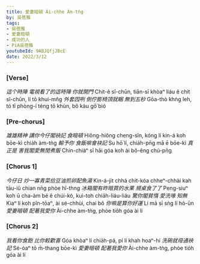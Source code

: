```yaml
---
title: 愛妻暗頓 Ài-chhe Àm-tǹg
by: 吳蓓雅
tags:
- 吳蓓雅
- 愛妻暗頓
- 成功的人
- PiA吳蓓雅
youtubeId: 9ABJQfjJBcE
date: 2022/3/12
---
```


### [Verse]

*這个時陣 電視看了的這時陣 你就開門*
Chit-ê sî-chūn, tiān-sī khòaⁿ liáu ê chit sî-chūn, lí tō khui-mn̂g
*外套囥咧 倒佇膨椅頂就睏 無到五秒*
Gōa-thò khǹg leh, tó tī phòng-í téng tō khùn, bô kàu gō͘ bió

### [Pre-chorus]

*雄雄精神 講你今仔閣袂記 食暗頓*
Hiông-hiông cheng-sîn, kóng lí kin-á koh  bōe-kì chia̍h àm-tǹg
*輸予你 食飯嘛會袂記*
Su hō͘ lí, chia̍h-pn̄g mā ē bōe-kì
*真正是 害我閣愛無閒煮飯*
Chin-chiàⁿ sī hāi góa koh ài bô-êng chú-pn̄g

### [Chorus 1]

*今仔日 炒一寡青菜佮豆油煎卵配魚湯*
Kin-á-ji̍t chhá chi̍t-kóa chheⁿ-chhài kah tāu-iû chian nn̄g phòe hî-thng
*冰箱閣有昨暗買的水果 規桌食了了*
Peng-siuⁿ koh ū cha-àm bé ê chúi-kó, kui-toh chia̍h-liáu-liáu
*驚你閣貧惰 愛洗喙 知無*
Kiaⁿ lí koh pîn-tōaⁿ, ài sé-chhùi, chai bô
*你嘛是算你好運*
Lí mā sī sǹg lí hó-ūn
*愛妻暗頓 配著我愛你*
Ài-chhe àm-tǹg, phòe tio̍h góa ài lí

### [Chorus 2]

*我看你食飽 比你較歡喜*
Góa khòaⁿ lí chia̍h-pá, pí lí khah hoaⁿ-hí
*洗碗就毋通袂記*
Sé-óaⁿ tō m̄-thang bōe-kì
*愛妻暗頓 配著我愛你*
Ài-chhe àm-tǹg, phòe tio̍h góa ài lí
